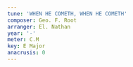 ```yaml
---
tune: 'WHEN HE COMETH, WHEN HE COMETH'
composer: Geo. F. Root
arranger: El. Nathan
year: '-'
meter: C.M
key: E Major
anacrusis: 0
---
```

